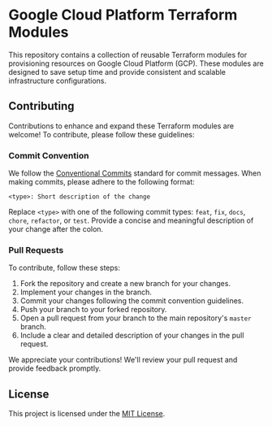 # Google Cloud Platform Terraform Modules

This repository contains a collection of reusable Terraform modules for provisioning resources on Google Cloud Platform (GCP). These modules are designed to save setup time and provide consistent and scalable infrastructure configurations.

## Contributing

Contributions to enhance and expand these Terraform modules are welcome! To contribute, please follow these guidelines:

### Commit Convention

We follow the [Conventional Commits](https://www.conventionalcommits.org/en/v1.0.0/) standard for commit messages. When making commits, please adhere to the following format:

```
<type>: Short description of the change
```

Replace `<type>` with one of the following commit types: `feat`, `fix`, `docs`, `chore`, `refactor`, or `test`. Provide a concise and meaningful description of your change after the colon.

### Pull Requests

To contribute, follow these steps:

1. Fork the repository and create a new branch for your changes.
2. Implement your changes in the branch.
3. Commit your changes following the commit convention guidelines.
4. Push your branch to your forked repository.
5. Open a pull request from your branch to the main repository's `master` branch.
6. Include a clear and detailed description of your changes in the pull request.

We appreciate your contributions! We'll review your pull request and provide feedback promptly.

## License

This project is licensed under the [MIT License](LICENSE).